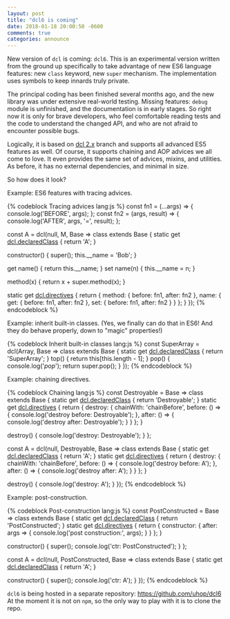 ```yaml
---
layout: post
title: "dcl6 is coming"
date: 2018-01-18 20:00:50 -0600
comments: true
categories: announce
---
```


New version of `dcl` is coming: `dcl6`. This is an experimental version written from the ground up specifically to take advantage of new ES6 language features: new `class` keyword, new `super` mechanism. The implementation uses symbols to keep innards truly private.

The principal coding has been finished several months ago, and the new library was under extensive real-world testing. Missing features: `debug` module is unfinished, and the documentation is in early stages. So right now it is only for brave developers, who feel comfortable reading tests and the code to understand the changed API, and who are not afraid to encounter possible bugs.

Logically, it is based on [dcl 2.x](/2.x/docs/) branch and supports all advanced ES5 features as well. Of course, it supports chaining and AOP advices we all come to love. It even provides the same set of advices, mixins, and utilities. As before, it has no external dependencies, and minimal in size.

<!-- more -->

So how does it look?

Example: ES6 features with tracing advices.

{% codeblock Tracing advices lang:js %}
const fn1 = (...args) => { console.log('BEFORE', args); };
const fn2 = (args, result) => { console.log('AFTER', args, '=', result); };

const A = dcl(null, M, Base => class extends Base {
  static get [dcl.declaredClass]() { return 'A'; }

  constructor() {
    super();
    this.__name = 'Bob';
  }

  get name()  { return this.__name; }
  set name(n) { this.__name = n; }

  method(x) {
    return x + super.method(x);
  }

  static get [dcl.directives]() {
    return {
      method: {
        before: fn1,
        after:  fn2
      },
      name: {
        get: {
          before: fn1,
          after:  fn2
        },
        set: {
          before: fn1,
          after:  fn2
        }
      }
    };
  }
});
{% endcodeblock %}

Example: inherit built-in classes. (Yes, we finally can do that in ES6! And they do behave properly, down to "magic" properties!)

{% codeblock Inherit built-in classes lang:js %}
const SuperArray = dcl(Array, Base => class extends Base {
  static get [dcl.declaredClass]() { return 'SuperArray'; }
  top() { return this[this.length - 1]; }
  pop() { console.log('*pop*'); return super.pop(); }
});
{% endcodeblock %}


Example: chaining directives.

{% codeblock Chaining lang:js %}
const Destroyable = Base => class extends Base {
  static get [dcl.declaredClass]() { return 'Destroyable'; }
  static get [dcl.directives]() {
    return {
      destroy: {
        chainWith: 'chainBefore',
        before: () => { console.log('destroy before: Destroyable'); },
        after:  () => { console.log('destroy after: Destroyable'); }
      }
    };
  }

  destroy() { console.log('destroy: Destroyable'); }
};

const A = dcl(null, Destroyable, Base => class extends Base {
  static get [dcl.declaredClass]() { return 'A'; }
  static get [dcl.directives]() {
    return {
      destroy: {
        chainWith: 'chainBefore',
        before: () => { console.log('destroy before: A'); },
        after:  () => { console.log('destroy after: A'); }
      }
    };
  }

  destroy() { console.log('destroy: A'); }
});
{% endcodeblock %}

Example: post-construction.

{% codeblock Post-construction lang:js %}
const PostConstructed = Base => class extends Base {
  static get [dcl.declaredClass]() { return 'PostConstructed'; }
  static get [dcl.directives]() {
    return {
      constructor: {
        after: args => { console.log('post construction:', args); }
      }
    };
  }

  constructor() {
    super();
    console.log('ctr: PostConstructed');
  }
};

const A = dcl(null, PostConstructed, Base => class extends Base {
  static get [dcl.declaredClass]() { return 'A'; }

  constructor() {
    super();
    console.log('ctr: A');
  }
});
{% endcodeblock %}

`dcl6` is being hosted in a separate repository: https://github.com/uhop/dcl6 At the moment it is not on `npm`, so the only way to play with it is to clone the repo.
